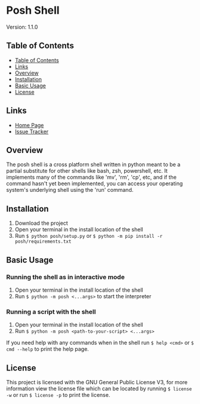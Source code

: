 # Posh Shell

Version: 1.1.0

## Table of Contents

- [Table of Contents](#table-of-contents)
- [Links](#links)
- [Overview](#overview)
- [Installation](#installation)
- [Basic Usage](#basic-usage)
- [License](#license)

## Links

- [Home Page](https://github.com/ErisFletcher/posh)
- [Issue Tracker](https://github.com/ErisFletcher/posh/issues)

## Overview

The posh shell is a cross platform shell written in python meant to be a partial substitute for
other shells like bash, zsh, powershell, etc. It implements many of the commands like 'mv', 'rm',
'cp', etc, and if the command hasn't yet been implemented, you can access your operating system's
underlying shell using the 'run' command.

## Installation

1. Download the project
2. Open your terminal in the install location of the shell
3. Run `$ python posh/setup.py` or `$ python -m pip install -r posh/requirements.txt`

## Basic Usage

### Running the shell as in interactive mode

1. Open your terminal in the install location of the shell
2. Run `$ python -m posh <...args>` to start the interpreter

### Running a script with the shell

1. Open your terminal in the install location of the shell
2. Run `$ python -m posh <path-to-your-script> <...args>`

If you need help with any commands when in the shell run `$ help <cmd>` or `$ cmd --help` to print
the help page.

## License

This project is licensed with the GNU General Public License V3, for more information view the
license file which can be located by running `$ license -w` or run `$ license -p` to print the
license.
